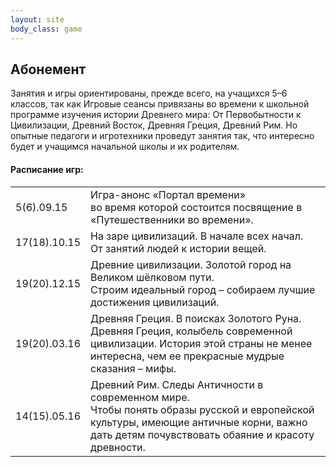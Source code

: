```yaml
---
layout: site
body_class: game
---
```


## Абонемент

Занятия и игры ориентированы, прежде всего, на учащихся 5–6 классов, так как Игровые сеансы привязаны во времени к школьной программе изучения истории Древнего мира: От Первобытности к Цивилизации, Древний Восток, Древняя Греция, Древний Рим. Но опытные педагоги и игротехники проведут занятия так, что интересно будет и учащимся начальной школы и их родителям.

#### Расписание игр:

<table class="table">
<tr>
<td>5(6).09.15 </td>
<td> Игра-анонс «Портал времени» <br/>
<span> во время которой состоится посвящение в «Путешественники во времени». </span></td>
</tr>
<tr>
<td>17(18).10.15 </td>
<td> На заре цивилизаций. В начале всех начал. <br/>
<span> От занятий людей к истории вещей. </span></td>
</tr>
<td>19(20).12.15 </td>
<td> Древние цивилизации. Золотой город на Великом шёлковом пути. <br/>
<span> Строим идеальный город – собираем лучшие достижения цивилизаций.</span></td>
<tr>
<td>19(20).03.16 </td>
<td> Древняя Греция. В поисках Золотого Руна. <br/>
<span>Древняя Греция, колыбель современной цивилизации. История этой страны не менее интересна, чем ее прекрасные мудрые сказания – мифы.</span></td>
</tr>
<tr>
<td>14(15).05.16 </td>
<td> Древний Рим. Следы Античности в современном мире. <br/>
<span>Чтобы понять образы русской и европейской культуры, имеющие античные корни, важно дать детям почувствовать обаяние и красоту древности.</span></td>
</tr>
</table>
